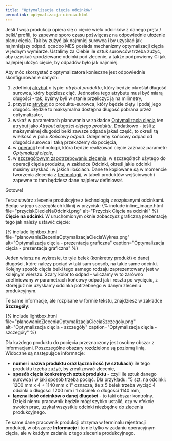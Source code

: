 ```yaml
---
title: "Optymalizacja cięcia odcinków"
permalink: optymalizacja-ciecia.html 
---
```


Jeśli Twoja produkcja opiera się o cięcie wielu odcinków z danego pręta / belki/ profili, to zapewne sporo czasu poświęcasz na odpowiednie ułożenie planu cięcia. Tak by zużyć jak najmniej surowca i by uzyskać jak najmniejszy odpad. qcadoo MES posiada mechanizmy optymalizacji cięcia w jednym wymiarze. Ustalimy za Ciebie ile sztuk surowców trzeba zużyć, aby uzyskać spodziewane odcinki pod zlecenie, a także podpowiemy Ci jak najlepiej ułożyć cięcie, by odpadów było jak najmniej.

Aby móc skorzystać z optymalizatora konieczne jest odpowiednie skonfigurowanie danych:
1. zdefiniuj [atrybut](/atrybuty) o typie: _atrybut produktu_, który będzie określał długość surowca, który będziesz ciąć. Jednostka tego atrybutu musi być miarą długości - tak, byśmy byli w stanie przeliczyć ją na milimetry,
2. przypisz [atrybut](/produkty.html#dodatkowe-zakładki-produktu) do produktu-surowca, który będzie cięty i podaj jego długość. Będzie to maksymalna dostępna długość pobrana przez optymalizator,
3. wskaż w parametrach planowania w zakładce [Optymalizacja cięcia](/parametry-planowania.html#optymalizacja-cięcia) ten atrybut jako *Atrybut długości ciętego produktu*. Dodatkowo - jeśli z maksymalnej długości belki zawsze odpada jakaś część, to określ tą wielkość w polu: *Końcowy odpad*. Odejmiemy końcowy odpad od długości surowca i taką przekażemy do pocięcia,
4. w [operacji](/operacje) technologii, która będzie realizować cięcie zaznacz parametr: *Optymalizuj cięcie*,
5. w [szczegółowym zapotrzebowaniu zlecenia](/zmiana-stanu-zapotrzebowania.html#odcinki-na-jakie-należy-pociąć-produkt-wejściowy), w szczegółach użytego do operacji cięcia produktu, w zakładce Odcinki, określ jakie odcinki musimy uzyskać i w jakich ilościach. Dane te kopiowane są w momencie tworzenia zlecenia z [technologii](/technologie-szczegoly.html#definiowanie-koniecznych-do-pocięcia-odcinków), w tabeli produktów wejściowych i zapewne to tam będziesz dane najpierw definiował.

Gotowe!

Teraz utwórz zlecenie produkcyjne z technologią z rozpisanymi odcinkami. Będąc w jego szczegółach kliknij w przycisk: {% include inline_image.html file="przyciskCiecieNaOdcinki.png" alt="Przycisk Cięcie na odcinki" %} **Cięcie na odcinki**. W uruchomionym oknie zobaczysz graficzną prezentację tego jak należy ustawić cięcie:

{% include lightbox.html file="planowanieZleceniaOptymalizacjaCieciaWykres.png" alt="Optymalizacja cięcia - prezentacja graficzna" caption="Optymalizacja cięcia - prezentacja graficzna" %}

Jeden wiersz na wykresie, to tyle belek (konkretny produkt) o danej długości, które należy pociąć w taki sam sposób, na takie same odcinki. Kolejny sposób cięcia belki tego samego rodzaju zaprezentowany jest w kolejnym wierszu. Szary kolor to odpad - wliczamy w to zarówno zdefiniowany w parametrach końcowy odpad jak i reszta po wycięciu, z której już nie uzyskamy odcinka potrzebnego w danym zleceniu produkcyjnym. 

Te same informacje, ale rozpisane w formie tekstu, znajdziesz w zakładce **Szczegóły**:

{% include lightbox.html file="planowanieZleceniaOptymalizacjaCieciaSzczegoly.png" alt="Optymalizacja cięcia - szczegóły" caption="Optymalizacja cięcia - szczegóły" %}

Dla każdego produktu do pocięcia przeznaczony jest osobny obszar z informacjami. Poszczególne obszary rozdzielone są poziomą linią. Widoczne są następujące informacje:
- **numer i nazwa produktu oraz łączna ilość (w sztukach)** ile tego produktu trzeba zużyć, by zrealizować zlecenie,
- **sposób cięcia konkretnych sztuk produktu** - czyli ile sztuk danego surowca i w jaki sposób trzeba pociąć. Dla przykładu: "5 szt. na odcinki: 1200 mm x 4 + 1140 mm x 1" oznacza, że z 5 belek trzeba wyciąć 4 odcinki o długości 1200 mm i 1 odcinek o długości 1140 mm,
- **łączna ilość odcinków o danej długości** - to taki obszar kontrolny. Dzięki niemu pracownik będzie mógł szybko ustalić, czy w efekcie swoich prac, uzykał wszystkie odcinki niezbędne do zlecenia produkcyjnego.

Te same dane pracownik produkcji otrzyma w terminalu rejestracji produkcji, w obszarze **Informacje** i to nie tylko w zadaniu operacyjnym cięcia, ale w każdym zadaniu z tego zlecenia produkcyjnego.



